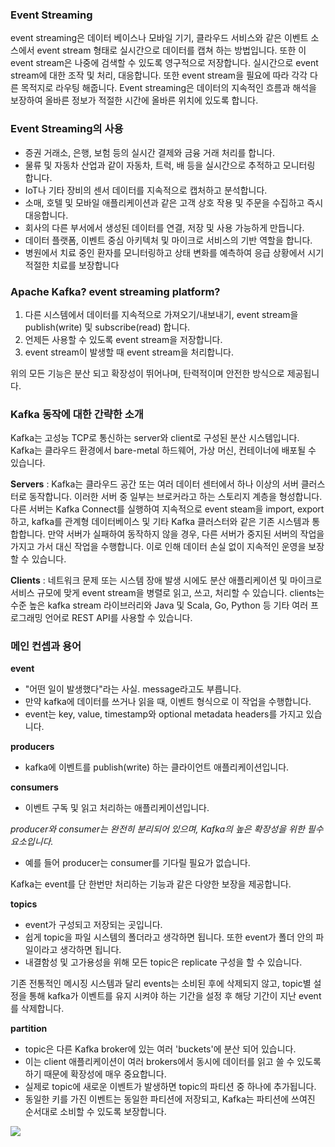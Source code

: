 ### Event Streaming
event streaming은 데이터 베이스나 모바일 기기, 클라우드 서비스와 같은 이벤트 소스에서 event stream 형태로 실시간으로 데이터를 캡쳐 하는 방법입니다.  또한 이 event stream은 나중에 검색할 수 있도록 영구적으로 저장합니다. 실시간으로 event stream에 대한 조작 및 처리, 대응합니다. 또한 event stream을 필요에 따라 각각 다른 목적지로 라우팅 해줍니다. 
Event streaming은 데이터의 지속적인 흐름과 해석을 보장하여 올바른 정보가 적절한 시간에 올바른 위치에 있도록 합니다. 


### Event Streaming의 사용
- 증권 거래소, 은행, 보험 등의 실시간 결제와 금융 거래 처리를 합니다.
- 물류 및 자동차 산업과 같이 자동차, 트럭, 배 등을 실시간으로 추적하고 모니터링 합니다.
- IoT나 기타 장비의 센서 데이터를 지속적으로 캡처하고 분석합니다. 
- 소매, 호텔 및 모바일 애플리케이션과 같은 고객 상호 작용 및 주문을 수집하고 즉시 대응합니다. 
- 회사의 다른 부서에서 생성된 데이터를 연결, 저장 및 사용 가능하게 만듭니다. 
- 데이터 플랫폼, 이벤트 중심 아키텍처 및 마이크로 서비스의 기반 역할을 합니다. 
- 병원에서 치료 중인 환자를 모니터링하고 상태 변화를 예측하여 응급 상황에서 시기 적절한 치료를 보장합니다



### Apache Kafka? event streaming platform?
1. 다른 시스템에서 데이터를 지속적으로 가져오기/내보내기, event stream을 publish(write) 및 subscribe(read) 합니다. 
2. 언제든 사용할 수 있도록 event stream을 저장합니다. 
3. event stream이 발생할 때 event stream을 처리합니다. 

위의 모든 기능은 분산 되고 확장성이 뛰어나며, 탄력적이며 안전한 방식으로 제공됩니다. 



### Kafka 동작에 대한 간략한 소개
Kafka는 고성능 TCP로 통신하는 server와 client로 구성된 분산 시스템입니다. 
Kafka는 클라우드 환경에서 bare-metal 하드웨어, 가상 머신, 컨테이너에 배포될 수 있습니다. 

**Servers** : Kafka는 클라우드 공간 또는 여러 데이터 센터에서 하나 이상의 서버 클러스터로 동작합니다. 이러한 서버 중 일부는 브로커라고 하는 스토리지 계층을 형성합니다. 다른 서버는 Kafka Connect를 실행하여 지속적으로 event steam을 import, export 하고, kafka를 관계형 데이터베이스 및 기타 Kafka 클러스터와 같은 기존 시스템과 통합합니다. 
만약 서버가 실패하여 동작하지 않을 경우, 다른 서버가 중지된 서버의 작업을 가지고 가서 대신 작업을 수행합니다. 이로 인해 데이터 손실 없이 지속적인 운영을 보장할 수 있습니다. 


**Clients** : 네트워크 문제 또는 시스템 장애 발생 시에도 분산 애플리케이션 및 마이크로 서비스 규모에 맞게 event stream을 병렬로 읽고, 쓰고, 처리할 수 있습니다. clients는 수준 높은 kafka stream 라이브러리와 Java 및 Scala, Go, Python 등 기타 여러 프로그래밍 언어로 REST API를 사용할 수 있습니다. 




### 메인 컨셉과 용어

**event**
- "어떤 일이 발생했다"라는 사실. message라고도 부릅니다. 
- 만약 kafka에 데이터를 쓰거나 읽을 때, 이벤트 형식으로 이 작업을 수행합니다.
- event는 key, value, timestamp와 optional metadata headers를 가지고 있습니다.

**producers** 
- kafka에 이벤트를 publish(write) 하는 클라이언트 애플리케이션입니다. 

**consumers**
- 이벤트 구독 및 읽고 처리하는 애플리케이션입니다. 

*producer와 consumer는 완전히 분리되어 있으며, Kafka의 높은 확장성을 위한 필수 요소입니다.*
- 예를 들어 producer는 consumer를 기다릴 필요가 없습니다. 

Kafka는 event를 단 한번만 처리하는 기능과 같은 다양한 보장을 제공합니다. 

**topics**
- event가 구성되고  저장되는 곳입니다.
- 쉽게 topic을 파일 시스템의 폴더라고 생각하면 됩니다. 또한 event가 폴더 안의 파일이라고 생각하면 됩니다. 
- 내결함성 및 고가용성을 위해 모든 topic은 replicate 구성을 할 수 있습니다. 


기존 전통적인 메시징 시스템과 달리 events는 소비된 후에 삭제되지 않고, topic별 설정을 통해 kafka가 이벤트를 유지 시켜야 하는 기간을 설정 후 해당 기간이 지난 event를 삭제합니다. 

**partition**
- topic은 다른 Kafka broker에 있는 여러 'buckets'에 분산 되어 있습니다. 
- 이는 client 애플리케이션이 여러 brokers에서 동시에 데이터를 읽고 쓸 수 있도록 하기 때문에 확장성에 매우 중요합니다. 
- 실제로 topic에 새로운 이벤트가 발생하면 topic의 파티션 중 하나에 추가됩니다.
- 동일한 키를 가진 이벤트는 동일한 파티션에 저장되고, Kafka는 파티션에 쓰여진 순서대로 소비할 수 있도록 보장합니다. 

![](https://kafka.apache.org/images/streams-and-tables-p1_p4.png)

